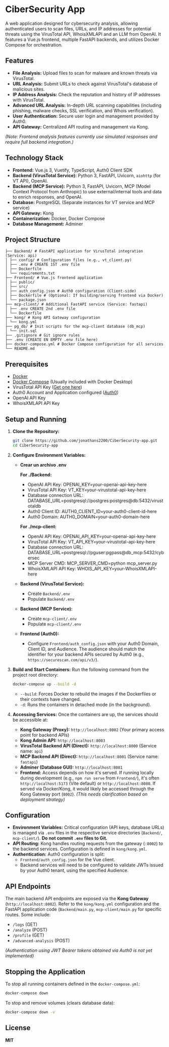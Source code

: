 # CiberSecurity App

A web application designed for cybersecurity analysis, allowing authenticated users to scan files, URLs, and IP addresses for potential threats using the VirusTotal API, WhoisXMLAPI and an LLM from OpenAI. It features a Vue.js frontend, multiple FastAPI backends, and utilizes Docker Compose for orchestration.

## Features

*   **File Analysis:** Upload files to scan for malware and known threats via VirusTotal.
*   **URL Analysis:** Submit URLs to check against VirusTotal's database of malicious sites.
*   **IP Address Analysis:** Check the reputation and history of IP addresses with VirusTotal.
*   **Advanced URL Analysis:** In-depth URL scanning capabilities (including phishing, malware checks, SSL verification, and Whois verification).
*   **User Authentication:** Secure user login and management provided by Auth0.
*   **API Gateway:** Centralized API routing and management via Kong.

*(Note: Frontend analysis features currently use simulated responses and require full backend integration.)*

## Technology Stack

*   **Frontend:** Vue.js 3, Vuetify, TypeScript, Auth0 Client SDK
*   **Backend (VirusTotal Service):** Python 3, FastAPI, Uvicorn, `aiohttp` (for VT API), OpenAI.
*   **Backend (MCP Service):** Python 3, FastAPI, Uvicorn, MCP (Model Context Protocol from Anthropic) to use external/internal tools and data to enrich responses, and OpenAI.
*   **Database:** PostgreSQL (Separate instances for VT service and MCP service)
*   **API Gateway:** Kong
*   **Containerization:** Docker, Docker Compose
*   **Database Management:** Adminer

## Project Structure
```
├── Backend/ # FastAPI application for VirusTotal integration (Service: api)
│ ├── config/ # Configuration files (e.g., vt_client.py)
│ ├── .env # CREATE 1ST .env file
│ ├── Dockerfile
│ └── requirements.txt
├── Frontend/ # Vue.js frontend application
│ ├── public/
│ ├── src/
│ ├── auth_config.json # Auth0 configuration (Client-side)
│ ├── Dockerfile # (Optional: If building/serving frontend via Docker)
│ └── package.json
├── mcp-client/ # Additional FastAPI service (Service: fastapi)
│ ├── .env CREATE 2nd .env file
│ └── Dockerfile
├── kong/ # Kong API Gateway configuration
│ └── kong.yml
├── pg_db/ # Init scripts for the mcp-client database (db_mcp)
│ └── init.sql
├── .gitignore # Git ignore rules
├── .env (CREATE EN EMPTY .env file here)
├── docker-compose.yml # Docker Compose configuration for all services
└── README.md
```

## Prerequisites

*   [Docker](https://docs.docker.com/get-docker/)
*   [Docker Compose](https://docs.docker.com/compose/install/) (Usually included with Docker Desktop)
*   VirusTotal API Key ([Get one here](https://developers.virustotal.com/reference/getting-started))
*   Auth0 Account and Application configured ([Auth0](https://auth0.com/))
*   OpenAI API Key
*   WhoisXMLAPI API Key

## Setup and Running

1.  **Clone the Repository:**
    ```bash
    git clone https://github.com/jonathans2200/CiberSecurity-app.git
    cd CiberSecurity-app
    ```

2.  **Configure Environment Variables:**

    *   **Crear un archivo .env**

        **For ./Backend:**
        *  OpenAI API Key:
        OPENAI_KEY=your-openai-api-key-here
        * VirusTotal API Key: 
        VT_KEY=your-virustotal-api-key-here
        * Database connection URL:
        DATABASE_URL=postgresql://postgres:postgres@db:5432/virustotaldb
        * Auth0 Client ID: 
        AUTH0_CLIENT_ID=your-auth0-client-id-here
        * Auth0 Domain:
        AUTH0_DOMAIN=your-auth0-domain-here

        **For ./mcp-client:**
        *  OpenAI API Key:
        OPENAI_API_KEY=your-openai-api-key-here
        * VirusTotal API Key: 
        VT_API_KEY=your-virustotal-api-key-here
        * Database connection URL:
        DATABASE_URL=postgresql://pguser:pgpass@db_mcp:5432/cybersec
        * MCP Server CMD: 
        MCP_SERVER_CMD=python mcp_server.py
        * WhoisXMLAPI API Key:
        WHOIS_API_KEY=your-WhoisXMLAPI-here

    *   **Backend (VirusTotal Service):**
        *   Create `Backend/.env`
        *   Populate `Backend/.env`

    *   **Backend (MCP Service):**
        *   Create `mcp-client/.env`
        *   Populate `mcp-client/.env`

    *   **Frontend (Auth0):**
        *   Configure `Frontend/auth_config.json` with your Auth0 Domain, Client ID, and Audience. The audience should match the identifier for your backend APIs secured by Auth0 (e.g., `https://securescan.com/api/v3/`).

3.  **Build and Start Containers:**
    Run the following command from the project root directory:
    ```bash
    docker-compose up --build -d
    ```
    *   `--build`: Forces Docker to rebuild the images if the Dockerfiles or their contexts have changed.
    *   `-d`: Runs the containers in detached mode (in the background).

4.  **Accessing Services:**
    Once the containers are up, the services should be accessible at:
    *   **Kong Gateway (Proxy):** `http://localhost:8002` (Your primary access point for backend APIs)
    *   **Kong Admin API:** `http://localhost:8003`
    *   **VirusTotal Backend API (Direct):** `http://localhost:8000` (Service name: `api`)
    *   **MCP Backend API (Direct):** `http://localhost:8001` (Service name: `fastapi`)
    *   **Adminer (Database GUI):** `http://localhost:8081`
    *   **Frontend:** Access depends on how it's served. If running locally during development (e.g., `npm run serve` from `Frontend/`), it's often `http://localhost:5173` (Vite default) or `http://localhost:8080`. If served via Docker/Kong, it would likely be accessed through the Kong Gateway port (`8002`). *(This needs clarification based on deployment strategy)*

## Configuration

*   **Environment Variables:** Critical configuration (API keys, database URLs) is managed via `.env` files in the respective service directories (`Backend/`, `mcp-client/`). **Do not commit `.env` files to Git.**
*   **API Routing:** Kong handles routing requests from the gateway (`:8002`) to the backend services. Configuration is defined in `kong/kong.yml`.
*   **Authentication:** Auth0 configuration is split:
    *   `Frontend/auth_config.json` for the Vue client.
    *   Backend services will need to be configured to validate JWTs issued by your Auth0 tenant, using the specified Audience.

## API Endpoints

The main backend API endpoints are exposed via the **Kong Gateway** (`http://localhost:8002`). Refer to the `kong/kong.yml` configuration and the FastAPI application code (`Backend/main.py`, `mcp-client/main.py` for specific routes. Some include:

*   `/logs` (GET)
*   `/analyze` (POST)
*   `/profile` (GET)
*   `/advanced-analysis` (POST)

*(Authentication using JWT Bearer tokens obtained via Auth0 is not yet implemented)*

## Stopping the Application

To stop all running containers defined in the `docker-compose.yml`:

```bash
docker-compose down
```

To stop and remove volumes (clears database data):

```bash
docker-compose down -v
```

## License

**MIT**
